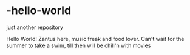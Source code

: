 # -hello-world
just another repository

Hello World!
Zantus here, music freak and food lover.
Can't wait for the summer to take a swim, till then will be chill'n with movies
